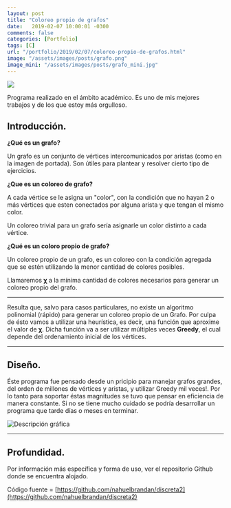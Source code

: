 ```yaml
---
layout: post
title: "Coloreo propio de grafos"
date:   2019-02-07 10:00:01 -0300
comments: false
categories: [Portfolio]
tags: [C]
url: "/portfolio/2019/02/07/coloreo-propio-de-grafos.html"
image: "/assets/images/posts/grafo.png"
image_mini: "/assets/images/posts/grafo_mini.jpg"
---
```


![]({{page.image}})

Programa realizado en el ámbito académico. Es uno de mis mejores trabajos y de los que estoy más orgulloso.

## Introducción.

**¿Qué es un grafo?**

Un grafo es un conjunto de vértices intercomunicados por aristas (como en la imagen de portada). Son útiles para plantear y resolver cierto tipo de ejercicios.

**¿Que es un coloreo de grafo?**

A cada vértice se le asigna un "color", con la condición que no hayan 2 o más vértices que esten conectados por alguna arista y que tengan el mismo color.

Un coloreo trivial para un grafo sería asignarle un color distinto a cada vértice.

**¿Qué es un coloro propio de grafo?**

Un coloreo propio de un grafo, es un coloreo con la condición agregada que se estén utilizando la menor cantidad de colores posibles.

Llamaremos **&chi;** a la mínima cantidad de colores necesarios para generar un coloreo propio del grafo.

---

Resulta que, salvo para casos particulares, no existe un algoritmo polinomial (rápido) para generar un coloreo propio de un Grafo. Por culpa de ésto vamos a utilizar una heurística, es decir, una función que aproxime el valor de **&chi;**. Dicha función va a ser utilizar múltiples veces **Greedy**, el cual depende del ordenamiento inicial de los vértices.

---

## Diseño.

Éste programa fue pensado desde un pricipio para manejar grafos grandes, del orden de millones de vértices y aristas, y utilizar Greedy mil veces!. Por lo tanto para soportar éstas magnitudes se tuvo que pensar en eficiencia de manera constante. Si no se tiene mucho cuidado se podría desarrollar un programa que tarde días o meses en terminar.

![Descripción gráfica](https://docs.google.com/drawings/d/e/2PACX-1vRtoy1g3svRkMHvuquHsUWwb5f3PU-p46w6sj01tso7xjRhvR3HLZtEwh8tph_Y7Fmx6klteQVu7dlJ/pub?w=944&h=563)

---

## Profundidad.

Por información más específica y forma de uso, ver el repositorio Github donde se encuentra alojado.

Código fuente = [https://github.com/nahuelbrandan/discreta2](https://github.com/nahuelbrandan/discreta2)

